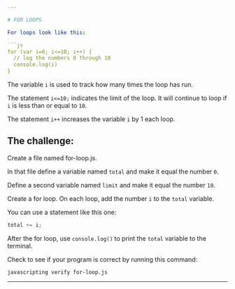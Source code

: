 ```yaml
---

# FOR LOOPS

For loops look like this:

```js
for (var i=0; i<=10; i++) {
  // log the numbers 0 through 10
  console.log(i)
}
```

The variable `i` is used to track how many times the loop has run.

The statement `i<=10;` indicates the limit of the loop. 
It will continue to loop if `i` is less than or equal to `10`.

The statement `i++` increases the variable `i` by 1 each loop.

## The challenge:

Create a file named for-loop.js.

In that file define a variable named `total` and make it equal the number `0`.

Define a second variable named `limit` and make it equal the number `10`.

Create a for loop. On each loop, add the number `i` to the `total` variable.

You can use a statement like this one:

```js
total += i;
```

After the for loop, use `console.log()` to print the `total` variable to the terminal.

Check to see if your program is correct by running this command:

`javascripting verify for-loop.js`

---
```

